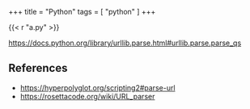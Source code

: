 +++
title = "Python"
tags = [ "python" ]
+++

{{< r "a.py" >}}

<https://docs.python.org/library/urllib.parse.html#urllib.parse.parse_qs>

## References

- <https://hyperpolyglot.org/scripting2#parse-url>
- <https://rosettacode.org/wiki/URL_parser>
